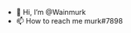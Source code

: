 - 👋 Hi, I’m @Wainmurk
- 📫 How to reach me murk#7898

<!---
Wainmurk/Wainmurk is a ✨ special ✨ repository because its `README.md` (this file) appears on your GitHub profile.
You can click the Preview link to take a look at your changes.
--->
